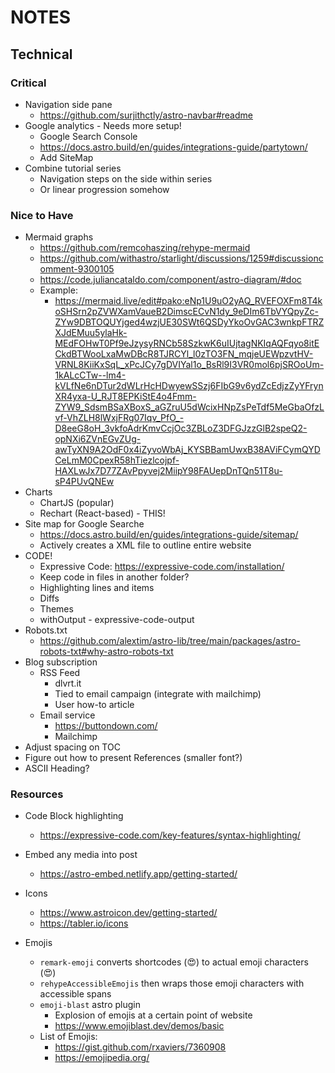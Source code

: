 # NOTES

## Technical

### Critical

- Navigation side pane
  - <https://github.com/surjithctly/astro-navbar#readme>
- Google analytics - Needs more setup!
  - Google Search Console
  - <https://docs.astro.build/en/guides/integrations-guide/partytown/>
  - Add SiteMap
- Combine tutorial series
  - Navigation steps on the side within series
  - Or linear progression somehow

### Nice to Have

- Mermaid graphs
  - <https://github.com/remcohaszing/rehype-mermaid>
  - <https://github.com/withastro/starlight/discussions/1259#discussioncomment-9300105>
  - <https://code.juliancataldo.com/component/astro-diagram/#doc>
  - Example:
    - <https://mermaid.live/edit#pako:eNp1U9uO2yAQ_RVEFOXFm8T4koSHSrn2pZVWXamVaueB2DimscECvN1dy_9eDIm6TbVYQpyZc-ZYw9DBTOQUYjged4wzjUE30SWt6QSDyYkoOvGAC3wnkpFTRZXJdEMuu5ylaHk-MEdFOHwT0Pf9eJzysyRNCb58SzkwK6uIUjtagNKIqAQFqyo8itECkdBTWooLxaMwDBcR8TJRCYl_l0zTO3FN_mqjeUEWpzvtHV-VRNL8KiiKxSqL_xPcJCy7gDVIYal1o_BsRl9I3VR0mol6pjSROoUm-1kALcCTw--lm4-kVLfNe6nDTur2dWLrHcHDwyewSSzj6FIbG9v6ydZcEdjzZyYFrynXR4yxa-U_RJT8EPKiStE4o4Fmm-ZYW9_SdsmBSaXBoxS_aGZruU5dWcixHNpZsPeTdf5MeGbaOfzLvf-VhZLH8lWxjFRg07Iqv_PfO_-D8eeG8oH_3vkfoAdrKmvCcjOc3ZBLoZ3DFGJzzGlB2speQ2-opNXi6ZVnEGvZUg-awTyXN9A2OdF0x4iZyvoWbAj_KYSBBamUwxB38AViFCymQYDCeLmM0CpexR58hTiezlcojpf-HAXLwJx7D77ZAvPpyvej2MiipY98FAUepDnTQn51T8u-sP4PUvQNEw>
- Charts
  - ChartJS (popular)
  - Rechart (React-based) - THIS!
- Site map for Google Searche
  - <https://docs.astro.build/en/guides/integrations-guide/sitemap/>
  - Actively creates a XML file to outline entire website
- CODE!
  - Expressive Code: <https://expressive-code.com/installation/>
  - Keep code in files in another folder?
  - Highlighting lines and items
  - Diffs
  - Themes
  - withOutput - expressive-code-output
- Robots.txt
  - <https://github.com/alextim/astro-lib/tree/main/packages/astro-robots-txt#why-astro-robots-txt>
- Blog subscription
  - RSS Feed
    - dlvrt.it
    - Tied to email campaign (integrate with mailchimp)
    - User how-to article
  - Email service
    - <https://buttondown.com/>
    - Mailchimp
- Adjust spacing on TOC
- Figure out how to present References (smaller font?)
- ASCII Heading?

### Resources

- Code Block highlighting

  - <https://expressive-code.com/key-features/syntax-highlighting/>

- Embed any media into post

  - <https://astro-embed.netlify.app/getting-started/>

- Icons

  - <https://www.astroicon.dev/getting-started/>
  - <https://tabler.io/icons>

- Emojis

  - `remark-emoji` converts shortcodes (:heart_eyes:) to actual emoji characters (😍)
  - `rehypeAccessibleEmojis` then wraps those emoji characters with accessible spans
  - `emoji-blast` astro plugin
    - Explosion of emojis at a certain point of website
    - <https://www.emojiblast.dev/demos/basic>
  - List of Emojis:
    - <https://gist.github.com/rxaviers/7360908>
    - <https://emojipedia.org/>
